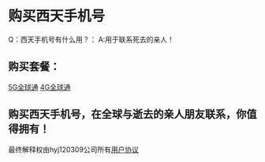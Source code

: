 # 购买西天手机号
Q：西天手机号有什么用？：
A:用于联系死去的亲人！
## 购买套餐：
[5G全球通](你他妈别想买！) [4G全球通](也别想买！)
## 购买西天手机号，在全球与逝去的亲人朋友联系，你值得拥有！
最终解释权由hyj120309公司所有[用户协议](User-Agreement.html)
